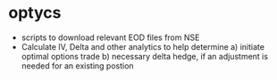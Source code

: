 # optycs
- scripts to download relevant EOD files from NSE
- Calculate IV, Delta and other analytics to help determine 
  a) initiate optimal options trade
  b) necessary delta hedge, if an adjustment is needed for an existing postion

